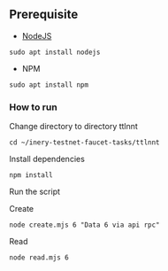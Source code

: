 ## Prerequisite

- [NodeJS](https://nodejs.org/en/)
```
sudo apt install nodejs
```
- NPM
```
sudo apt install npm
```

### How to run

Change directory to directory ttlnnt

```
cd ~/inery-testnet-faucet-tasks/ttlnnt
```


Install dependencies

```
npm install
```



Run the script

Create

```
node create.mjs 6 "Data 6 via api rpc"
```

Read
```
node read.mjs 6
```

